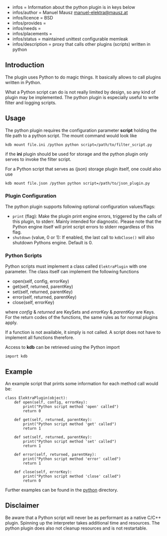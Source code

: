 - infos = Information about the python plugin is in keys below
- infos/author = Manuel Mausz <manuel-elektra@mausz.at>
- infos/licence = BSD
- infos/provides =
- infos/needs =
- infos/placements =
- infos/status = maintained unittest configurable memleak
- infos/description = proxy that calls other plugins (scripts) written in python

## Introduction

The plugin uses Python to do magic things. It basically allows to call plugins written in Python.

What a Python script can do is not really limited by design, so any kind of plugin may be
implemented. The python plugin is especially useful to write filter and logging scripts.

## Usage

The python plugin requires the configuration parameter **script** holding the file path to a
python script. The mount command would look like

    kdb mount file.ini /python python script=/path/to/filter_script.py

if the **ini** plugin should be used for storage and the python plugin only serves to invoke the
filter script.

For a Python script that serves as (json) storage plugin itself, one could also use

    kdb mount file.json /python python script=/path/to/json_plugin.py

### Plugin Configuration

The python plugin supports following optional configuration values/flags:

- `print` (flag): Make the plugin print engine errors, triggered by the calls of
  this plugin, to stderr. Mainly intended for diagnostic. Please note that the
  Python engine itself will print script errors to stderr regardless of this flag.
- `shutdown` (value, 0 or 1): If enabled, the last call to `kdbClose()` will also
  shutdown Pythons engine. Default is 0.

### Python Scripts

Python scripts must implement a class called `ElektraPlugin` with one parameter.
The class itself can implement the following functions

- open(self, config, errorKey)
- get(self, returned, parentKey)
- set(self, returned, parentKey)
- error(self, returned, parentKey)
- close(self, errorKey)

where *config* & *returned* are KeySets and *errorKey* & *parentKey* are Keys.
For the return codes of the functions, the same rules as for normal plugins apply.

If a function is not available, it simply is not called. A script does not have to
implement all functions therefore.

Access to **kdb** can be retrieved using the Python import

    import kdb

## Example

An example script that prints some information for each method call would be:

    class ElektraPlugin(object):
        def open(self, config, errorKey):
            print("Python script method 'open' called")
            return 0

        def get(self, returned, parentKey):
            print("Python script method 'get' called")
            return 1

        def set(self, returned, parentKey):
            print("Python script method 'set' called")
            return 1

        def error(self, returned, parentKey):
            print("Python script method 'error' called")
            return 1

        def close(self, errorKey):
            print("Python script method 'close' called")
            return 0

Further examples can be found in the [python](python/) directory.

## Disclaimer

Be aware that a Python script will never be as performant as a native C/C++ plugin.
Spinning up the interpreter takes additional time and resources. The python plugin
does also not cleanup resources and is not restartable.

